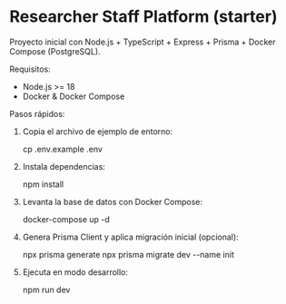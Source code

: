 # Researcher Staff Platform (starter)

Proyecto inicial con Node.js + TypeScript + Express + Prisma + Docker Compose (PostgreSQL).

Requisitos:

- Node.js >= 18
- Docker & Docker Compose

Pasos rápidos:

1. Copia el archivo de ejemplo de entorno:

   cp .env.example .env

2. Instala dependencias:

   npm install

3. Levanta la base de datos con Docker Compose:

   docker-compose up -d

4. Genera Prisma Client y aplica migración inicial (opcional):

   npx prisma generate
   npx prisma migrate dev --name init

5. Ejecuta en modo desarrollo:

   npm run dev
